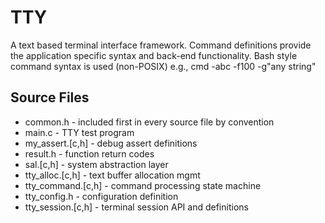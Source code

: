 # TTY
A text based terminal interface framework. Command definitions provide the application specific syntax and back-end functionality.  Bash style command syntax is used (non-POSIX) e.g., cmd -abc -f100 -g"any string"

## Source Files
* common.h - included first in every source file by convention
* main.c - TTY test program
* my_assert.[c,h] - debug assert definitions
* result.h - function return codes
* sal.[c,h] - system abstraction layer
* tty_alloc.[c,h] - text buffer allocation mgmt
* tty_command.[c,h] - command processing state machine
* tty_config.h - configuration definition
* tty_session.[c,h] - terminal session API and definitions
